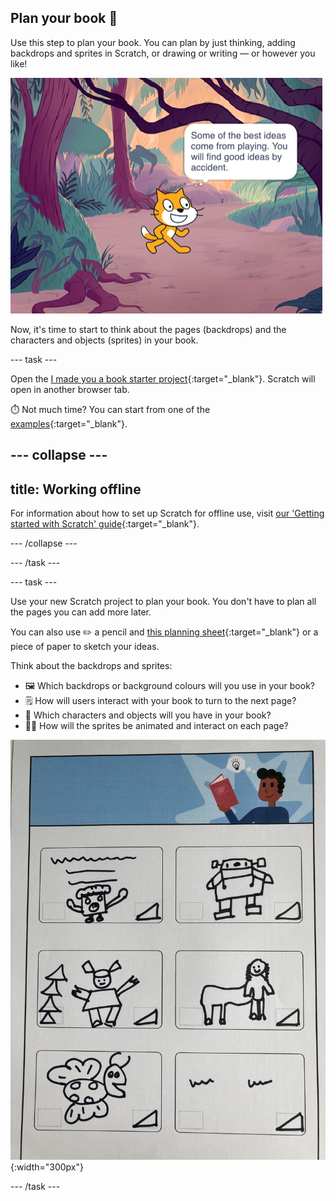 ## Plan your book 📔

Use this step to plan your book. You can plan by just thinking, adding backdrops and sprites in Scratch, or drawing or writing — or however you like!

![The Stage showing a sprite thinking, "Some of the best ideas come from playing. You will find good ideas by accident."](images/best-ideas.png)

Now, it's time to start to think about the pages (backdrops) and the characters and objects (sprites) in your book.

--- task ---

Open the [I made you a book starter project](https://scratch.mit.edu/projects/582223042/editor){:target="_blank"}. Scratch will open in another browser tab.

⏱️ Not much time? You can start from one of the [examples](https://scratch.mit.edu/studios/29082370){:target="_blank"}.

--- collapse ---
---
title: Working offline
---

For information about how to set up Scratch for offline use, visit [our 'Getting started with Scratch' guide](https://projects.raspberrypi.org/en/projects/getting-started-scratch){:target="_blank"}.

--- /collapse ---

--- /task ---

--- task ---

Use your new Scratch project to plan your book. You don't have to plan all the pages you can add more later.

You can also use ✏️ a pencil and [this planning sheet](resources/i-made-a-book-worksheet.pdf){:target="_blank"} or a piece of paper to sketch your ideas.

Think about the backdrops and sprites:
- 🖼️ Which backdrops or background colours will you use in your book?
- 🗒️ How will users interact with your book to turn to the next page?
- 🦁 Which characters and objects will you have in your book?
- 🏃‍♀️ How will the sprites be animated and interact on each page?

![An example of the downloadable planning sheet filled in by a child. Hand draw designs fill the six rectangles on the page.](images/design-example.jpg){:width="300px"}

--- /task ---

